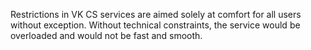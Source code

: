Restrictions in VK CS services are aimed solely at comfort for all users without exception. Without technical constraints, the service would be overloaded and would not be fast and smooth.